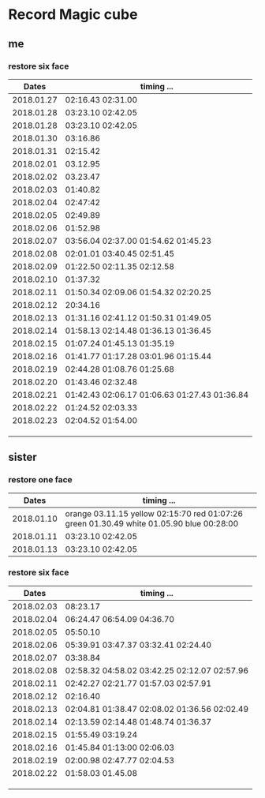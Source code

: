 # Record Magic cube


## **me**
### restore six face
| Dates      | timing ...                               |
| ---------- | ---------------------------------------- |
| 2018.01.27 | 02:16.43   02:31.00                      |
| 2018.01.28 | 03:23.10 02:42.05                        |
| 2018.01.28 | 03:23.10 02:42.05                        |
| 2018.01.30 | 03:16.86                                 |
| 2018.01.31 | 02:15.42                                 |
| 2018.02.01 | 03.12.95                                 |
| 2018.02.02 | 03.23.47                                 |
| 2018.02.03 | 01:40.82                                 |
| 2018.02.04 | 02:47:42                                 |
| 2018.02.05 | 02:49.89                                 |
| 2018.02.06 | 01:52.98                                 |
| 2018.02.07 | 03:56.04 02:37.00 01:54.62 01:45.23      |
| 2018.02.08 | 02:01.01 03:40.45 02:51.45               |
| 2018.02.09 | 01:22.50 02:11.35 02:12.58               |
| 2018.02.10 | 01:37.32                                 |
| 2018.02.11 | 01:50.34 02:09.06 01:54.32 02:20.25      |
| 2018.02.12 | 20:34.16                                 |
| 2018.02.13 | 01:31.16 02:41.12 01:50.31 01:49.05      |
| 2018.02.14 | 01:58.13 02:14.48 01:36.13 01:36.45      |
| 2018.02.15 | 01:07.24 01:45.13 01:35.19               |
| 2018.02.16 | 01:41.77 01:17.28 03:01.96 01:15.44      |
| 2018.02.19 | 02:44.28 01:08.76 01:25.68               |
| 2018.02.20 | 01:43.46 02:32.48                        |
| 2018.02.21 | 01:42.43 02:06.17 01:06.63 01:27.43 01:36.84 |
| 2018.02.22 | 01:24.52 02:03.33                        |
| 2018.02.23 | 02:04.52 01:54.00                        |
|            |                                          |
|            |                                          |
|            |                                          |


## **sister**
### restore one face
| Dates      | timing ...                               |
| ---------- | ---------------------------------------- |
| 2018.01.10 | orange 03.11.15 yellow 02:15:70 red 01:07:26 green 01.30.49 white 01.05.90 blue 00:28:00 |
| 2018.01.11 | 03:23.10 02:42.05                        |
| 2018.01.13 | 03:23.10 02:42.05                        |



### restore six face
| Dates      | timing ...                               |
| ---------- | ---------------------------------------- |
| 2018.02.03 | 08:23.17                                 |
| 2018.02.04 | 06:24.47 06:54.09 04:36.70               |
| 2018.02.05 | 05:50.10                                 |
| 2018.02.06 | 05:39.91 03:47.37 03:32.41 02:24.40      |
| 2018.02.07 | 03:38.84                                 |
| 2018.02.08 | 02:58.32 04:58.02 03:42.25 02:12.07 02:57.96 |
| 2018.02.11 | 02:42.27 02:21.77 01:57.03 02:57.91      |
| 2018.02.12 | 02:16.40                                 |
| 2018.02.13 | 02:04.81 01:38.47 02:08.02 01:36.56 02:02.49 |
| 2018.02.14 | 02:13.59 02:14.48 01:48.74 01:36.37      |
| 2018.02.15 | 01:55.49 03:19.24                        |
| 2018.02.16 | 01:45.84 01:13:00 02:06.03               |
| 2018.02.19 | 02:00.98 02:47.77 02:04.53               |
| 2018.02.22 | 01:58.03 01.45.08                        |
|            |                                          |
|            |                                          |
|            |                                          |

